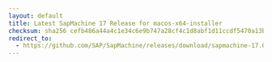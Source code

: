 ```yaml
---
layout: default
title: Latest SapMachine 17 Release for macos-x64-installer
checksum: sha256 cefb486a44a4c1e34c6e9b747a28cf4c1d8abf1d11ccdf5470a13be0c36d2c1f
redirect_to:
  - https://github.com/SAP/SapMachine/releases/download/sapmachine-17.0.16/sapmachine-jre-17.0.16_macos-x64_bin.dmg
---
```

